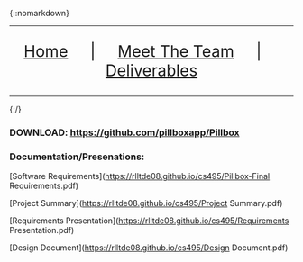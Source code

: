 {::nomarkdown}
<hr>
<div>
  <p style='font-size:2em' align=center>
  <a href="https://rlltde08.github.io/cs495">Home</a>  &nbsp &nbsp |  &nbsp &nbsp 
  <a href="https://rlltde08.github.io/cs495/about">Meet The Team</a> &nbsp &nbsp  | &nbsp &nbsp 
  <a href="https://rlltde08.github.io/cs495/deliverables">Deliverables</a> 
  </p>
</div>
<hr>
{:/}


### DOWNLOAD: https://github.com/pillboxapp/Pillbox

### Documentation/Presenations:

[Software Requirements](https://rlltde08.github.io/cs495/Pillbox-Final Requirements.pdf)

[Project Summary](https://rlltde08.github.io/cs495/Project Summary.pdf)

[Requirements Presentation](https://rlltde08.github.io/cs495/Requirements Presentation.pdf)

[Design Document](https://rlltde08.github.io/cs495/Design Document.pdf)
